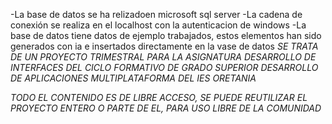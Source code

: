 -La base de datos se ha relizadoen microsoft sql server
-La cadena de conexión se realiza en el localhost con la autenticacion de windows
-La base de datos tiene datos de ejemplo trabajados, estos elementos han sido generados con ia e insertados directamente en la vase de datos
*SE TRATA DE UN PROYECTO TRIMESTRAL PARA LA ASIGNATURA DESARROLLO DE INTERFACES DEL CICLO FORMATIVO DE GRADO SUPERIOR DESARROLLO DE APLICACIONES MULTIPLATAFORMA DEL IES ORETANIA*

*TODO EL CONTENIDO ES DE LIBRE ACCESO, SE PUEDE REUTILIZAR EL PROYECTO ENTERO O PARTE DE EL, PARA USO LIBRE DE LA COMUNIDAD*
